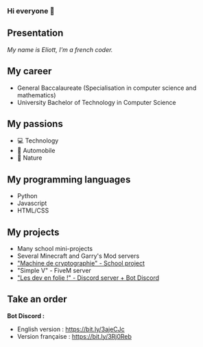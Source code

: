 ### Hi everyone 👋

## Presentation

*My name is Eliott, I'm a french coder.*

## My career

- General Baccalaureate (Specialisation in computer science and mathematics)
- University Bachelor of Technology in Computer Science

## My passions

- 💻 Technology
- 🚗 Automobile
- 🌱 Nature

## My programming languages

- Python
- Javascript
- HTML/CSS

## My projects

- Many school mini-projects
- Several Minecraft and Garry's Mod servers
- ["Machine de cryptographie" - School project](https://github.com/Eliott-B/Grand-Projet-Cryptographie)
- "Simple V" - FiveM server
- ["Les dev en folie !" - Discord server + Bot Discord](https://discord.gg/HHBaHgdJxr)

## Take an order

**Bot Discord :**
- English version : https://bit.ly/3ajeCJc
- Version française : https://bit.ly/3Rj0Reb
